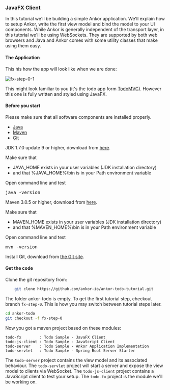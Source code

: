 ### JavaFX Client

In this tutorial we'll be building a simple Ankor application.
We'll explain how to setup Ankor, write the first
view model and bind the model to your UI components. While Ankor is generally independent of the transport layer,
in this tutorial we'll be using WebSockets. They are supported by both web browsers and Java and
Ankor comes with some utility classes that make using them easy.

#### The Application

This his how the app will look like when we are done:

![fx-step-0-1](http://ankor.io/static/images/tutorial/fx-step-0-1.png)

This might look familiar to you (it's the todo app form [TodoMVC](http://todomvc.com/)).
However this one is fully written and styled using JavaFX.

#### Before you start

Please make sure that all software components are installed properly.

<div class="tabbable ">
    <ul class="nav nav-tabs">
        <li class="active"><a href="#tab1" data-toggle="tab">Java</a></li>
        <li><a href="#tab2" data-toggle="tab">Maven</a></li>
        <li><a href="#tab3" data-toggle="tab">Git</a></li>
    </ul>
    <div class="tab-content">
        <div class="tab-pane active" id="tab1">
            <p>JDK 1.7.0 update 9 or higher, download from <a href="http://www.oracle.com/technetwork/java/javase/downloads/index.html">here</a>.</p>
            <p>Make sure that<p></p>
            <ul>
                <li>JAVA_HOME exists in your user variables (JDK installation directory)</li>
                <li>and that %JAVA_HOME%\bin is in your Path environment variable</li>
            </ul>
            <p>Open command line and test</p>
            <pre>java -version</pre>
        </div>
        <div class="tab-pane" id="tab2">
            <p>Maven 3.0.5 or higher, download from <a href="http://maven.apache.org/download.cgi">here</a>.</p>
            <p>Make sure that<p></p>
            <ul>
                <li>MAVEN_HOME exists in your user variables (JDK installation directory)</li>
                <li>and that %MAVEN_HOME%\bin is in your Path environment variable</li>
            </ul>
            <p>Open command line and test</p>
            <pre>mvn -version</pre>
        </div>
        <div class="tab-pane" id="tab3">
            <p>Install Git, download from <a href="http://git-scm.com/download">the Git site</a>.</p>
        </div>
    </div>
</div>

#### Get the code

Clone the git repository from:

```bash
    git clone https://github.com/ankor-io/ankor-todo-tutorial.git
```

The folder ankor-todo is empty. To get the first tutorial step, checkout branch `fx-step-0`.
This is how you may switch between tutorial steps later.

```bash
cd ankor-todo
git checkout -f fx-step-0
```

Now you got a maven project based on these modules:

    todo-fx        : Todo Sample - JavaFX Client
    todo-js-client : Todo Sample - JavaScript Client
    todo-server    : Todo Sample - Ankor Application Implementation
    todo-servlet   : Todo Sample - Spring Boot Server Starter

The `todo-server` project contains the view model and its associated behaviour.
The `todo-servlet` project will start a server and expose the view model to clients via WebSocket.
The `todo-js-client` project contains a JavaScript client to test your setup.
The `todo-fx` project is the module we'll be working on.


